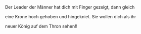 Der Leader der Männer hat dich mit Finger gezeigt, dann gleich 

eine Krone hoch gehoben und hingekniet. Sie wollen dich als ihr 

neuer König auf dem Thron sehen!!

